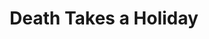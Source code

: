 ---
title: Death Takes a Holiday
year: 1937
opening_date: 1937-05-25
closing_date: 
layout: productions
featured_image: 
image_caption:
image_credit:
playbill: 
category: 
Theatre: Theatre Jacksonville
cast:
  Duke Lambert: Allen Moreland
  Grazia: Betty Perry
  Rhoda Fenton: Doris Lockhart
  Cora: Emma Sue Zink
  Duchess Stephaine: Genevieve Kenly
  Fedele: H.V. Rocco
  Eric Fenton: John Salzer
  Baron Cesarea: Joseph Marron
  Major Whitread: Maurice Perkins
  Princess of San Luca: Maye Elizabeth Mackinnon
  Aldo: Miriam Jobe
  Corrado: Stokes Perry
  Prince Sirki: Virgil Perry
crew:
  Lighting: H.E. DeFlorin
  Setting Assistant:
    - Herbert Swisher
    - Mary Courtney
    - Stokes Perry
  Director: Huron L. Blyden
  Set Design: R.H.H. Blackwell
  Props: Maxine Swisher
orchestra:
external_links:
---